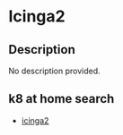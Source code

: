 # Icinga2

## Description

No description provided.

## k8 at home search

- [icinga2](https://nanne.dev/k8s-at-home-search/#/icinga2)
